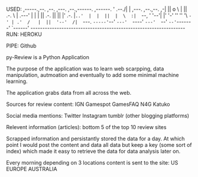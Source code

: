 USED:
     ,-----.,--.                  ,--. ,---.   ,--.,------.  ,------.
    '  .--./|  | ,---. ,--.,--. ,-|  || o   \  |  ||  .-.  \ |  .---'
    |  |    |  || .-. ||  ||  |' .-. |`..'  |  |  ||  |  \  :|  `--, 
    '  '--'\|  |' '-' ''  ''  '\ `-' | .'  /   |  ||  '--'  /|  `---.
     `-----'`--' `---'  `----'  `---'  `--'    `--'`-------' `------'
    ----------------------------------------------------------------- 
RUN:
    HEROKU
    
PIPE:
    Github

py-Review is a Python Application

The purpose of the application was to learn web scarpping, data manipulation, 
autmoation and eventually to add some minimal machine learning. 

The application grabs data from all across the web.

Sources for review content:
IGN
Gamespot
GamesFAQ
N4G
Katuko

Social media mentions:
Twitter
Instagram
tumblr (other blogging platforms)

Relevent information (articles):
bottom 5 of the top 10 review sites

Scrapped information and persistantly stored the data for a day.
At which point I would post the content and data all data but keep a key 
(some sort of index) which made it easy to retrieve the data for data analysis
later on.

Every morning depending on 3 locations content is sent to the site:
US
EUROPE
AUSTRALIA
